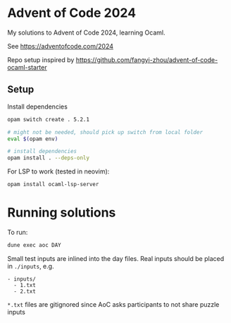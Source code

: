# Advent of Code 2024

My solutions to Advent of Code 2024, learning Ocaml.

See https://adventofcode.com/2024

Repo setup inspired by https://github.com/fangyi-zhou/advent-of-code-ocaml-starter

## Setup

Install dependencies

```bash
opam switch create . 5.2.1

# might not be needed, should pick up switch from local folder
eval $(opam env)

# install dependencies
opam install . --deps-only
```

For LSP to work (tested in neovim):

```bash
opam install ocaml-lsp-server
```

# Running solutions

To run:

```bash
dune exec aoc DAY
```

Small test inputs are inlined into the day files. Real inputs should be placed in `./inputs`, e.g.

```
- inputs/
  - 1.txt
  - 2.txt
```

`*.txt` files are gitignored since AoC asks participants to not share puzzle inputs

